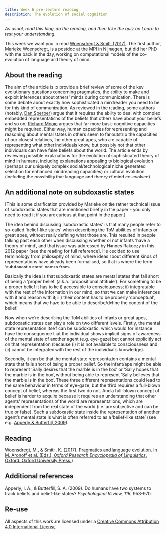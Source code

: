 ```yaml
---
title: Week 6 pre-lecture reading
description: The evolution of social cognition
---
```


*As usual, read this blog, do the reading, and then take the quiz on Learn to test your understanding.*

This week we want you to read [Woensdregt & Smith (2017)](papers/woensdregt_2017_pragmatics.pdf). The first author, [Marieke Woensdregt](https://marieke-woensdregt.github.io), is a postdoc at the MPI in Nijmegen, but did her PhD with me back in the day, working on computational models of the co-evolution of language and theory of mind.

## About the reading

The aim of the article is to provide a brief review of some of the key evolutionary questions concerning pragmatics, the ability to make and exploit inferences about others' minds during communication. There is some debate about exactly how sophisticated a mindreader you need to be for this kind of communication. As reviewed in the reading, some authors (notably, [Dan Sperber](http://www.dan.sperber.fr)) argue that it requires the ability to deal with complex embedded representations of the beliefs that others have about your beliefs and so on; [Richard Moore](https://warwick.ac.uk/fac/soc/philosophy/people/summaries/moore/) argues that far more basic cognitive capacities might be required. Either way, human capacities for representing and reasoning about mental states in others seem to far outstrip the capacities of our closest relatives, the other great apes, who are capable of representing what other individuals know, but possibly not that other individuals can have false beliefs about the world. The article ends by reviewing possible explanations for the evolution of sophisticated theory of mind in humans, including explanations appealing to biological evolution (perhaps our uniquely complex social/technological niche generated selection for enhanced mindreading capacities) or cultural evolution (including the possibility that language and theory of mind co-evolved).

## An additional note on subdoxastic states

[This is some clarification provided by Marieke on the rather technical issue of subdoxastic states that are mentioned briefly in the paper - you only need to read it if you are curious at that point in the paper.]

The idea behind discussing ‘subdoxastic states’ is that many people refer to so-called ‘belief-like states’ when describing the ToM abilities of infants or great apes, without really defining what those are. This resulted in people talking past each other when discussing whether or not infants ‘have a theory of mind’, and that issue was addressed by Hannes Rakoczy in this 2012 paper [see the reading for full reference]. He decided to use terminology from philosophy of mind, where ideas about different kinds of representations have already been formalised, so that is where the term ‘subdoxastic state’ comes from.

Basically the idea is that subdoxastic states are mental states that fall short of being a ‘proper belief’ (a.k.a. ‘propositional attitude’). For something to be a proper belief it has to be i) accessible to consciousness; ii) integratable with the rest of the information in our mind, so that we can make inferences with it and reason with it; iii) their content has to be properly ‘conceptual’, which means that we have to be able to describe/define the content of the belief.

Now when we’re describing the ToM abilities of infants or great apes, subdoxastic states can play a role on two different levels. Firstly, the mental state representation itself can be subdoxastic, which would for instance have the consequence that the individual shows implicit signs of awareness of the mental state of another agent (e.g. eye-gaze) but cannot explicitly act on that representation (because (i) it is not available to consciousness and (ii) cannot be integrated with the rest of the individual’s knowledge).

Secondly, it can be that the mental state representation contains a mental state that falls short of being a proper belief. So the infant/ape might be able to represent ‘Sally desires that the marble is in the box’ or ‘Sally hopes that the marble is in the box’, without being able to represent ‘Sally believes that the marble is in the box’. These three different representations could lead to the same behaviour in terms of eye-gaze, but the third requires a full-blown concept of belief, whereas the first two do not. And a full-blown concept of belief is harder to acquire because it requires an understanding that other agents’ representations of the world are representations, which are independent from the real state of the world (i.e. are subjective and can be true or false). Such a subdoxastic state inside the representation of another agent’s mental state is what is often referred to as a ‘belief-like state’ (see e.g. [Apperly & Butterfill, 2009](https://pubmed.ncbi.nlm.nih.gov/19839692/)).

## Reading

[Woensdregt, M., & Smith, K. (2017). Pragmatics and language evolution. In M. Aronoff et al. (Eds.), <i>Oxford Research Encyclopedia of Linguistics</i>. Oxford: Oxford University Press.](papers/woensdregt_2017_pragmatics.pdf))

## Additional references

Apperly, I. A., & Butterfill, S. A. (2009). Do humans have two systems to track beliefs and belief-like states? <i>Psychological Review, 116</i>, 953-970.

## Re-use


All aspects of this work are licensed under a [Creative Commons Attribution 4.0 International License](http://creativecommons.org/licenses/by/4.0/).
